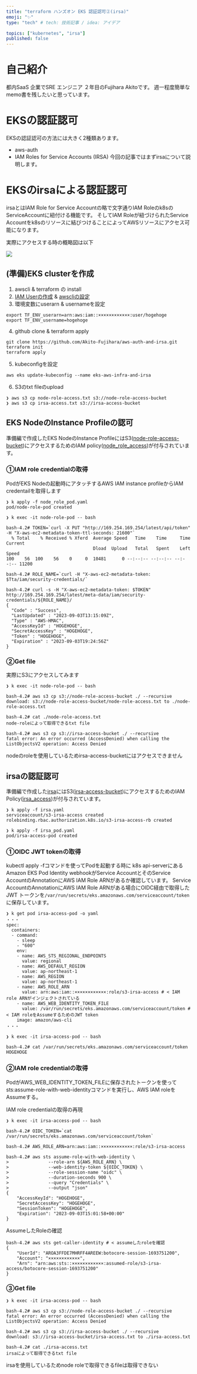 ```yaml
---
title: "terraform ハンズオン EKS 認証認可②(irsa)"
emoji: "✨"
type: "tech" # tech: 技術記事 / idea: アイデア

topics: ["kubernetes", "irsa"]
published: false
---
```


# 自己紹介
都内SaaS 企業でSRE エンジニア ２年目のFujihara Akitoです。
週一程度簡単なmemo書を残したいと思っています。

# EKSの認証認可
EKSの認証認可の方法には大きく2種類あります。
- aws-auth
- IAM Roles for Service Accounts (IRSA)
今回の記事ではまずirsaについて説明します。

# EKSのirsaによる認証認可
irsaとはIAM Role for Service Accountの略で文字通りIAM Roleのk8sの ServiceAccountに紐付ける機能です。
そしてIAM Roleが紐づけられたService Accountをk8sのリソースに結びつけることによってAWSリソースにアクセス可能になります。

実際にアクセスする時の概略図は以下

![](/images/k8s-irsa.drawio.png)

## (準備)EKS clusterを作成
1. awscli & terraform の install
2. [IAM Userの作成](https://docs.aws.amazon.com/ja_jp/IAM/latest/UserGuide/id_users_create.html) & [awscliの設定](https://docs.aws.amazon.com/ja_jp/cli/latest/userguide/cli-configure-role.html)
3. 環境変数にuserarn & usernameを設定
```
export TF_ENV_userarn=arn:aws:iam::××××××××××××:user/hogehoge
export TF_ENV_username=hogehoge
```
4. github clone & terraform apply
```
git clone https://github.com/Akito-Fujihara/aws-auth-and-irsa.git
terraform init
terraform apply
```
5. kubeconfigを設定
```
aws eks update-kubeconfig --name eks-aws-infra-and-irsa
```
6. S3のtxt fileのupload
```
❯ aws s3 cp node-role-access.txt s3://node-role-access-bucket
❯ aws s3 cp irsa-access.txt s3://irsa-access-bucket
```

## EKS NodeのInstance Profileの認可

準備編で作成したEKS NodeのInstance ProfileにはS3([node-role-access-bucket](https://github.com/Akito-Fujihara/aws-auth-and-irsa/blob/4d07dfd51fbae7f753955180b06dd60101b22775/s3.tf#L1-L3))にアクセスするためのIAM policy([node_role_access](https://github.com/Akito-Fujihara/aws-auth-and-irsa/blob/4d07dfd51fbae7f753955180b06dd60101b22775/iam.tf#L25-L28))が付与されています。

### ①IAM role credentialの取得
PodがEKS Nodeの起動時にアタッチするAWS IAM instance profileからIAM credentailを取得します

```
❯ k apply -f node_role_pod.yaml
pod/node-role-pod created

❯ k exec -it node-role-pod -- bash

bash-4.2# TOKEN=`curl -X PUT "http://169.254.169.254/latest/api/token" -H "X-aws-ec2-metadata-token-ttl-seconds: 21600"`
  % Total    % Received % Xferd  Average Speed   Time    Time     Time  Current
                                 Dload  Upload   Total   Spent    Left  Speed
100    56  100    56    0     0  10481      0 --:--:-- --:--:-- --:--:-- 11200

bash-4.2# ROLE_NAME=`curl -H "X-aws-ec2-metadata-token: $Tta/iam/security-credentials/`

bash-4.2# curl -s -H "X-aws-ec2-metadata-token: $TOKEN" http://169.254.169.254/latest/meta-data/iam/security-credentials/${ROLE_NAME}/
{
  "Code" : "Success",
  "LastUpdated" : "2023-09-03T13:15:09Z",
  "Type" : "AWS-HMAC",
  "AccessKeyId" : "HOGEHOGE",
  "SecretAccessKey" : "HOGEHOGE",
  "Token" : "HOGEHOGE",
  "Expiration" : "2023-09-03T19:24:56Z"
}

```

### ②Get file

実際にS3にアクセスしてみます

```
❯ k exec -it node-role-pod -- bash

bash-4.2# aws s3 cp s3://node-role-access-bucket ./ --recursive
download: s3://node-role-access-bucket/node-role-access.txt to ./node-role-access.txt

bash-4.2# cat ./node-role-access.txt
node-roleによって取得できるtxt file

bash-4.2# aws s3 cp s3://irsa-access-bucket ./ --recursive
fatal error: An error occurred (AccessDenied) when calling the ListObjectsV2 operation: Access Denied
```
nodeのroleを使用しているためirsa-access-bucketにはアクセスできません

## irsaの認証認可
準備編で作成した[irsa](https://github.com/Akito-Fujihara/aws-auth-and-irsa/blob/4d07dfd51fbae7f753955180b06dd60101b22775/eks.tf#L75-L93)にはS3([irsa-access-bucket](https://github.com/Akito-Fujihara/aws-auth-and-irsa/blob/4d07dfd51fbae7f753955180b06dd60101b22775/s3.tf#L5-L7))にアクセスするためのIAM Policy([irsa_access](https://github.com/Akito-Fujihara/aws-auth-and-irsa/blob/4d07dfd51fbae7f753955180b06dd60101b22775/iam.tf#L54-L57))が付与されています。

```
❯ k apply -f irsa.yaml
serviceaccount/s3-irsa-access created
rolebinding.rbac.authorization.k8s.io/s3-irsa-access-rb created

❯ k apply -f irsa_pod.yaml
pod/irsa-access-pod created
```

### ①OIDC JWT tokenの取得
kubectl apply -fコマンドを使ってPodを起動する時に k8s api-serverにあるAmazon EKS Pod Identity webhookがService AccountとそのService AccountのAnnotationにAWS IAM Role ARNがあるか確認しています。
Service AccountのAnnotationにAWS IAM Role ARNがある場合にOIDC経由で取得したJWT トークンを`/var/run/secrets/eks.amazonaws.com/serviceaccount/token`に保存しています。

```
❯ k get pod irsa-access-pod -o yaml
・・・
spec:
  containers:
  - command:
    - sleep
    - "600"
    env:
    - name: AWS_STS_REGIONAL_ENDPOINTS
      value: regional
    - name: AWS_DEFAULT_REGION
      value: ap-northeast-1
    - name: AWS_REGION
      value: ap-northeast-1
    - name: AWS_ROLE_ARN
      value: arn:aws:iam::××××××××××××:role/s3-irsa-access # < IAM role ARNがインジェクトされている
    - name: AWS_WEB_IDENTITY_TOKEN_FILE
      value: /var/run/secrets/eks.amazonaws.com/serviceaccount/token # < IAM roleをAssumeするためのJWT token
    image: amazon/aws-cli
・・・

❯ k exec -it irsa-access-pod -- bash

bash-4.2# cat /var/run/secrets/eks.amazonaws.com/serviceaccount/token
HOGEHOGE
```

### ②IAM role credentialの取得
PodがAWS_WEB_IDENTITY_TOKEN_FILEに保存されたトークンを使ってsts:assume-role-with-web-identityコマンドを実行し、AWS IAM roleをAssumeする。

IAM role credentialの取得の再現
```
❯ k exec -it irsa-access-pod -- bash

bash-4.2# OIDC_TOKEN=`cat /var/run/secrets/eks.amazonaws.com/serviceaccount/token`

bash-4.2# AWS_ROLE_ARN=arn:aws:iam::××××××××××××:role/s3-irsa-access

bash-4.2# aws sts assume-role-with-web-identity \
>               --role-arn ${AWS_ROLE_ARN} \
>               --web-identity-token ${OIDC_TOKEN} \
>               --role-session-name "oidc" \
>               --duration-seconds 900 \
>               --query "Credentials" \
>               --output "json"
{
    "AccessKeyId": "HOGEHOGE",
    "SecretAccessKey": "HOGEHOGE",
    "SessionToken": "HOGEHOGE",
    "Expiration": "2023-09-03T15:01:58+00:00"
}
```

AssumeしたRoleの確認
```
bash-4.2# aws sts get-caller-identity # < assumeしたroleを確認
{
    "UserId": "AROA3FFDE7MHRFF4AREEW:botocore-session-1693751200",
    "Account": "××××××××××××",
    "Arn": "arn:aws:sts::××××××××××××:assumed-role/s3-irsa-access/botocore-session-1693751200"
}
```

### ③Get file
```
❯ k exec -it irsa-access-pod -- bash

bash-4.2# aws s3 cp s3://node-role-access-bucket ./ --recursive
fatal error: An error occurred (AccessDenied) when calling the ListObjectsV2 operation: Access Denied

bash-4.2# aws s3 cp s3://irsa-access-bucket ./ --recursive
download: s3://irsa-access-bucket/irsa-access.txt to ./irsa-access.txt

bash-4.2# cat ./irsa-access.txt
irsaによって取得できるtxt file
```
irsaを使用しているためnode roleで取得できるfileは取得できない
